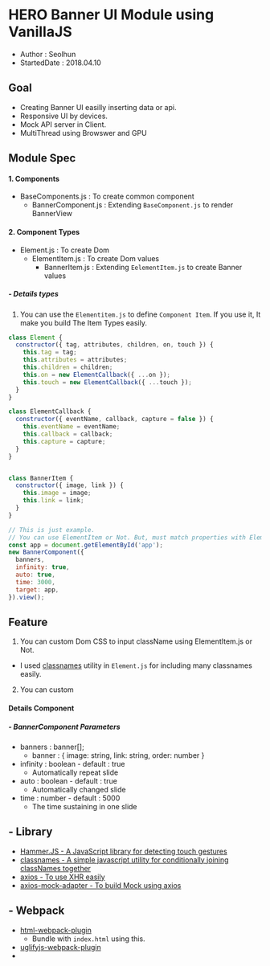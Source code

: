# HERO Banner UI Module using VanillaJS
- Author : Seolhun
- StartedDate : 2018.04.10

## Goal
- Creating Banner UI easilly inserting data or api.
- Responsive UI by devices.
- Mock API server in Client.
- MultiThread using Browswer and GPU

## Module Spec
#### 1. Components
- BaseComponents.js : To create common component
  - BannerComponent.js : Extending `BaseComponent.js` to render BannerView

#### 2. Component Types
- Element.js : To create Dom
  - ElementItem.js : To create Dom values
    - BannerItem.js : Extending `EelementItem.js` to create Banner values

##### - Details types
1. You can use the `Elementitem.js` to define `Component Item`. If you use it, It make you build The Item Types easily.
```javascript
class Element {
  constructor({ tag, attributes, children, on, touch }) {
    this.tag = tag;
    this.attributes = attributes;
    this.children = children;
    this.on = new ElementCallback({ ...on });
    this.touch = new ElementCallback({ ...touch });
  }
}

class ElementCallback {
  constructor({ eventName, callback, capture = false }) {
    this.eventName = eventName;
    this.callback = callback;
    this.capture = capture;
  }
}


class BannerItem {
  constructor({ image, link }) {
    this.image = image;
    this.link = link;
  }
}

// This is just example. 
// You can use ElementItem or Not. But, must match properties with ElementItem.
const app = document.getElementById('app');
new BannerComponent({
  banners,
  infinity: true,
  auto: true,
  time: 3000,
  target: app,
}).view();
```

## Feature
1. You can custom Dom CSS to input className using ElementItem.js or Not.
  - I used [classnames](https://github.com/JedWatson/classnames) utility in `Element.js` for including many classnames easily.

2. You can custom 

#### Details Component
##### - BannerComponent Parameters
- banners : banner[];
  - banner : { image: string, link: string, order: number }
- infinity : boolean - default : true
  - Automatically repeat slide
- auto : boolean - default : true
  - Automatically changed slide
- time : number - default : 5000
  - The time sustaining in one slide


## - Library
- [Hammer.JS - A JavaScript library for detecting touch gestures](https://github.com/hammerjs/hammer.js)
- [classnames - A simple javascript utility for conditionally joining classNames together](https://github.com/JedWatson/classnames)
- [axios - To use XHR easily](https://github.com/axios/axios)
- [axios-mock-adapter - To build Mock using axios](https://github.com/ctimmerm/axios-mock-adapter)

## - Webpack
- [html-webpack-plugin](https://www.npmjs.com/package/html-webpack-plugin)
  - Bundle with `index.html` using this.
- [uglifyjs-webpack-plugin](https://github.com/webpack-contrib/uglifyjs-webpack-plugin)
- []()

